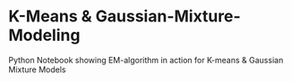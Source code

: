 # K-Means & Gaussian-Mixture-Modeling
Python Notebook showing EM-algorithm in action for K-means & Gaussian Mixture Models
